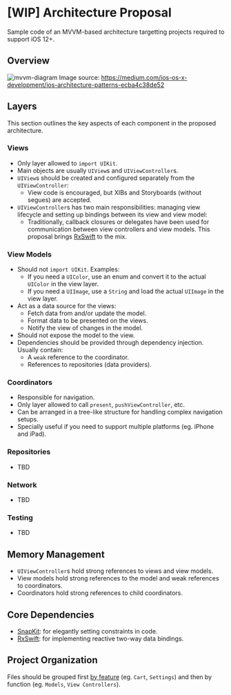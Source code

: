 # [WIP] Architecture Proposal

Sample code of an MVVM-based architecture targetting projects required to support iOS 12+.

## Overview

![mvvm-diagram](https://user-images.githubusercontent.com/2234780/115744888-581b2680-a369-11eb-9bbe-c0f5abf533d3.png)
Image source: https://medium.com/ios-os-x-development/ios-architecture-patterns-ecba4c38de52

## Layers

This section outlines the key aspects of each component in the proposed architecture.

### Views

* Only layer allowed to `import UIKit`.
* Main objects are usually `UIView`s and `UIViewController`s.
* `UIView`s should be created and configured separately from the `UIViewController`:
  * View code is encouraged, but XIBs and Storyboards (without segues) are accepted.
* `UIViewController`s has two main responsibilities: managing view lifecycle and setting up bindings between its view and view model:
  * Traditionally, callback closures or delegates have been used for communication between view controllers and view models. This proposal brings [RxSwift](https://github.com/ReactiveX/RxSwift) to the mix.

### View Models

* Should not `import UIKit`. Examples:
  * If you need a `UIColor`, use an enum and convert it to the actual `UIColor` in the view layer.
  * If you need a `UIImage`, use a `String` and load the actual `UIImage` in the view layer.
* Act as a data source for the views:
  * Fetch data from and/or update the model.
  * Format data to be presented on the views.
  * Notify the view of changes in the model.
* Should not expose the model to the view.
* Dependencies should be provided through dependency injection. Usually contain:
  * A `weak` reference to the coordinator.
  * References to repositories (data providers).

### Coordinators

* Responsible for navigation.
* Only layer allowed to call `present`, `pushViewController`, etc.
* Can be arranged in a tree-like structure for handling complex navigation setups.
* Specially useful if you need to support multiple platforms (eg. iPhone and iPad).

### Repositories

* TBD

### Network

* TBD

### Testing

* TBD

## Memory Management

* `UIViewController`s hold strong references to views and view models.
* View models hold strong references to the model and weak references to coordinators.
* Coordinators hold strong references to child coordinators.

## Core Dependencies

* [SnapKit](https://github.com/ReactiveX/RxSwift): for elegantly setting constraints in code.
* [RxSwift](https://github.com/ReactiveX/RxSwift): for implementing reactive two-way data bindings.

## Project Organization

Files should be grouped first [by feature](https://www.swiftbysundell.com/articles/structuring-swift-code/#features) (eg. `Cart`, `Settings`) and then by function (eg. `Models`, `View Controllers`).
